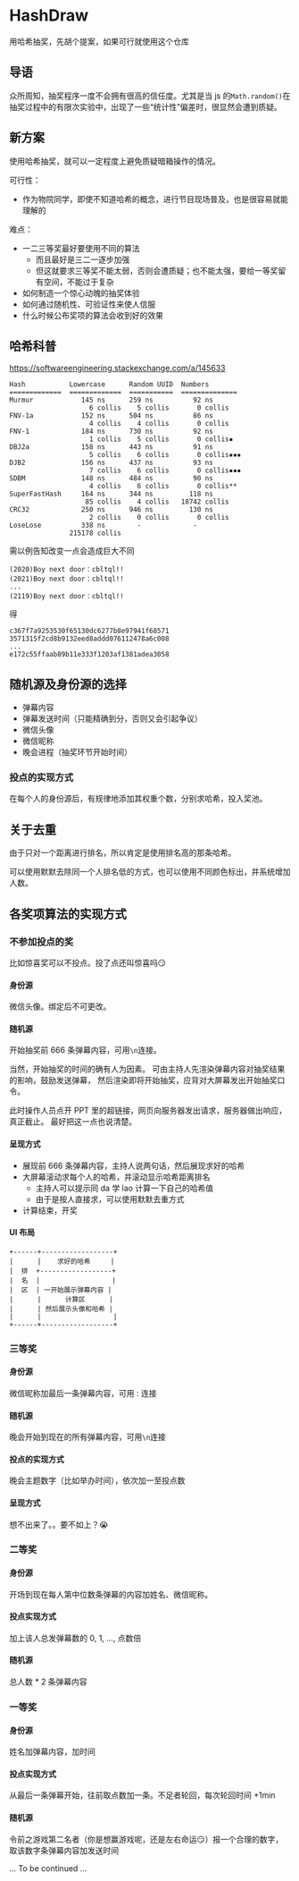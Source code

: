 # HashDraw
用哈希抽奖，先胡个提案，如果可行就使用这个仓库

## 导语
众所周知，抽奖程序一度不会拥有很高的信任度。尤其是当 js 的`Math.random()`在抽奖过程中的有限次实验中，出现了一些“统计性”偏差时，很显然会遭到质疑。

## 新方案
使用哈希抽奖，就可以一定程度上避免质疑暗箱操作的情况。

可行性：
- 作为物院同学，即使不知道哈希的概念，进行节目现场普及，也是很容易就能理解的

难点：
- 一二三等奖最好要使用不同的算法
    - 而且最好是三二一逐步加强
    - 但这就要求三等奖不能太弱，否则会遭质疑；也不能太强，要给一等奖留有空间，不能过于复杂
- 如何制造一个惊心动魄的抽奖体验
- 如何通过随机性、可验证性来使人信服
- 什么时候公布奖项的算法会收到好的效果

## 哈希科普
<https://softwareengineering.stackexchange.com/a/145633>
```
Hash           Lowercase      Random UUID  Numbers
=============  =============  ===========  ==============
Murmur            145 ns      259 ns          92 ns
                    6 collis    5 collis       0 collis
FNV-1a            152 ns      504 ns          86 ns
                    4 collis    4 collis       0 collis
FNV-1             184 ns      730 ns          92 ns
                    1 collis    5 collis       0 collis▪
DBJ2a             158 ns      443 ns          91 ns
                    5 collis    6 collis       0 collis▪▪▪
DJB2              156 ns      437 ns          93 ns
                    7 collis    6 collis       0 collis▪▪▪
SDBM              148 ns      484 ns          90 ns
                    4 collis    6 collis       0 collis**
SuperFastHash     164 ns      344 ns         118 ns
                   85 collis    4 collis   18742 collis
CRC32             250 ns      946 ns         130 ns
                    2 collis    0 collis       0 collis
LoseLose          338 ns        -             -
               215178 collis
```
需以例告知改变一点会造成巨大不同
```
(2020)Boy next door：cbltql!!
(2021)Boy next door：cbltql!!
...
(2119)Boy next door：cbltql!!
```
得
```
c367f7a9253530f65130dc6277b8e97941f68571
3571315f2cd8b9132eed8addd076112478a6c008
...
e172c55ffaab89b11e333f1203af1381adea3058
```

## 随机源及身份源的选择
- 弹幕内容
- 弹幕发送时间（只能精确到分，否则又会引起争议）
- 微信头像
- 微信昵称
- 晚会进程（抽奖环节开始时间）

### 投点的实现方式
在每个人的身份源后，有规律地添加其权重个数，分别求哈希，投入奖池。

## 关于去重
由于只对一个距离进行排名，所以肯定是使用排名高的那条哈希。

可以使用默默去除同一个人排名低的方式，也可以使用不同颜色标出，并系统增加人数。

## 各奖项算法的实现方式

### 不参加投点的奖
比如惊喜奖可以不投点。投了点还叫惊喜吗:smirk:
#### 身份源
微信头像。绑定后不可更改。
#### 随机源
开始抽奖前 666 条弹幕内容，可用`\n`连接。

当然，开始抽奖的时间的确有人为因素。
可由主持人先渲染弹幕内容对抽奖结果的影响，鼓励发送弹幕，
然后渲染即将开始抽奖，应背对大屏幕发出开始抽奖口令。

此时操作人员点开 PPT 里的超链接，网页向服务器发出请求，服务器做出响应，真正截止。
最好把这一点也说清楚。
#### 呈现方式
- 展现前 666 条弹幕内容，主持人说两句话，然后展现求好的哈希
- 大屏幕滚动求每个人的哈希，并滚动显示哈希距离排名
    - 主持人可以提示同 da 学 lao 计算一下自己的哈希值
    - 由于是按人直接求，可以使用默默去重方式
- 计算结束，开奖
#### UI 布局
```
+------+------------------+
|      |    求好的哈希     |
|  排  +------------------+
|  名  |                  |
|  区  | 一开始展示弹幕内容 |
|      |      计算区      |
|      | 然后展示头像和哈希 |
|      |                  |
+------+------------------+
```

### 三等奖
#### 身份源
微信昵称加最后一条弹幕内容，可用`：`连接
#### 随机源
晚会开始到现在的所有弹幕内容，可用`\n`连接
#### 投点的实现方式
晚会主题数字（比如举办时间），依次加一至投点数
#### 呈现方式
想不出来了。。要不如上？:sob:

### 二等奖
#### 身份源
开场到现在每人第中位数条弹幕的内容加姓名、微信昵称。
#### 投点实现方式
加上该人总发弹幕数的 0, 1, ..., 点数倍
#### 随机源
总人数 * 2 条弹幕内容

### 一等奖
#### 身份源
姓名加弹幕内容，加时间
#### 投点实现方式
从最后一条弹幕开始，往前取点数加一条。不足者轮回，每次轮回时间 +1min
#### 随机源
令前之游戏第二名者（你是想赢游戏呢，还是左右命运:smirk:）报一个合理的数字，取该数字条弹幕内容加发送时间

... To be continued ...
